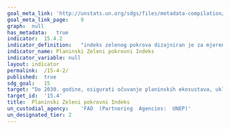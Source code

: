```yaml
---	
goal_meta_link:	'http://unstats.un.org/sdgs/files/metadata-compilation/Metadata-Goal-15.pdf'
goal_meta_link_page:	9
graph:	null
has_metadata:	true
indicator:	15.4.2
indicator_definition:	"indeks zelenog pokrova dizajniran je za mjerenje promjena zelenih vegetacija u planinskim područjima (tj. Šume, grmlje i drveće)."
indicator_name:	Planinski Zeleni pokrovni Indeks
indicator_variable:	null
layout:	indicator
permalink:	/15-4-2/
published:	true  
sdg_goal:	15
target:	"Do 2030. godine, osigurati očuvanje planinskih ekosustava, uključujući i njihovu biološku raznolikost, kako bi se povećala njihova sposobnost da pruže pogodnosti koje su neophodne za održivi razvoj."
target_id:	'15.4'
title:	Planinski Zeleni pokrovni Indeks
un_custodial_agency:	'FAO  (Partnering  Agencies:  UNEP)'
un_designated_tier:	2
---	
```

